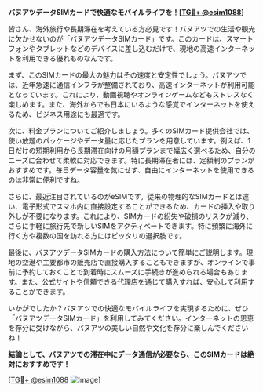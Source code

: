 **バヌアツデータSIMカードで快適なモバイルライフを！[[TG💪+ @esim1088](https://t.me/s/esim1088)]**

皆さん、海外旅行や長期滞在を考えている方必見です！バヌアツでの生活や観光に欠かせないのが「バヌアツデータSIMカード」です。このカードは、スマートフォンやタブレットなどのデバイスに差し込むだけで、現地の高速インターネットを利用できる優れものなんです。

まず、このSIMカードの最大の魅力はその速度と安定性でしょう。バヌアツでは、近年急速に通信インフラが整備されており、高速インターネットが利用可能となっています。これにより、動画視聴やオンラインゲームなどもストレスなく楽しめます。また、海外からでも日本にいるような感覚でインターネットを使えるため、ビジネス用途にも最適です。

次に、料金プランについてご紹介しましょう。多くのSIMカード提供会社では、使い放題のパッケージやデータ量に応じたプランを用意しています。例えば、1日だけの短期利用から長期滞在向けの月額プランまで幅広く選べるため、自分のニーズに合わせて柔軟に対応できます。特に長期滞在者には、定額制のプランがおすすめです。毎日データ容量を気にせず、自由にインターネットを使用できるのは非常に便利ですね。

さらに、最近注目されているのがeSIMです。従来の物理的なSIMカードとは違い、電子形式でスマホ内に直接設定することができるため、カードの挿入や取り外しが不要になります。これにより、SIMカードの紛失や破損のリスクが減り、さらに手軽に旅行先で新しいSIMをアクティベートできます。特に頻繁に海外に行く方や複数の国を訪れる方にはピッタリの選択肢です。

最後に、バヌアツデータSIMカードの購入方法について簡単にご説明します。現地の空港や主要都市の販売店で直接購入することもできますが、オンラインで事前に予約しておくことで到着時にスムーズに手続きが進められる場合もあります。また、公式サイトや信頼できる代理店を通じて購入すれば、安心して利用することができます。

いかがでしたか？バヌアツでの快適なモバイルライフを実現するために、ぜひ「バヌアツデータSIMカード」を利用してみてください。インターネットの恩恵を存分に受けながら、バヌアツの美しい自然や文化を存分に楽しんでくださいね！

**結論として、バヌアツでの滞在中にデータ通信が必要なら、このSIMカードは絶対におすすめです！**

[[TG💪+ @esim1088](https://t.me/s/esim1088) ![Image](https://i.postimg.cc/Y0z9fWf4/image.png)]
